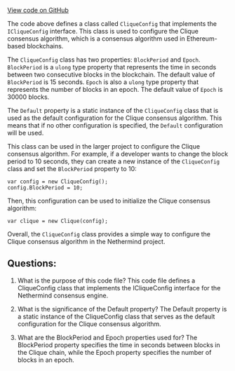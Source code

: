 [View code on GitHub](https://github.com/nethermindeth/nethermind/Nethermind.Consensus.Clique/CliqueConfig.cs)

The code above defines a class called `CliqueConfig` that implements the `ICliqueConfig` interface. This class is used to configure the Clique consensus algorithm, which is a consensus algorithm used in Ethereum-based blockchains. 

The `CliqueConfig` class has two properties: `BlockPeriod` and `Epoch`. `BlockPeriod` is a `ulong` type property that represents the time in seconds between two consecutive blocks in the blockchain. The default value of `BlockPeriod` is 15 seconds. `Epoch` is also a `ulong` type property that represents the number of blocks in an epoch. The default value of `Epoch` is 30000 blocks.

The `Default` property is a static instance of the `CliqueConfig` class that is used as the default configuration for the Clique consensus algorithm. This means that if no other configuration is specified, the `Default` configuration will be used.

This class can be used in the larger project to configure the Clique consensus algorithm. For example, if a developer wants to change the block period to 10 seconds, they can create a new instance of the `CliqueConfig` class and set the `BlockPeriod` property to 10:

```
var config = new CliqueConfig();
config.BlockPeriod = 10;
```

Then, this configuration can be used to initialize the Clique consensus algorithm:

```
var clique = new Clique(config);
```

Overall, the `CliqueConfig` class provides a simple way to configure the Clique consensus algorithm in the Nethermind project.
## Questions: 
 1. What is the purpose of this code file?
   This code file defines a CliqueConfig class that implements the ICliqueConfig interface for the Nethermind consensus engine.

2. What is the significance of the Default property?
   The Default property is a static instance of the CliqueConfig class that serves as the default configuration for the Clique consensus algorithm.

3. What are the BlockPeriod and Epoch properties used for?
   The BlockPeriod property specifies the time in seconds between blocks in the Clique chain, while the Epoch property specifies the number of blocks in an epoch.